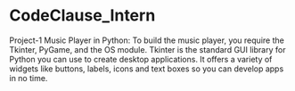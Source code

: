 # CodeClause_Intern

Project-1
Music Player in Python:
To build the music player, you require the Tkinter, PyGame, and the OS module. Tkinter is the standard GUI library for Python you can use to create desktop applications. It offers a variety of widgets like buttons, labels, icons and text boxes so you can develop apps in no time.
